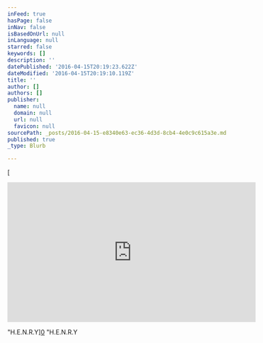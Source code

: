```yaml
---
inFeed: true
hasPage: false
inNav: false
isBasedOnUrl: null
inLanguage: null
starred: false
keywords: []
description: ''
datePublished: '2016-04-15T20:19:23.622Z'
dateModified: '2016-04-15T20:19:10.119Z'
title: ''
author: []
authors: []
publisher:
  name: null
  domain: null
  url: null
  favicon: null
sourcePath: _posts/2016-04-15-e8340e63-ec36-4d3d-8cb4-4e0c9c615a3e.md
published: true
_type: Blurb

---
```

[

<iframe width="560" height="315" src="https://www.youtube.com/embed/ehj8m5fCMLM" frameborder="0" allowfullscreen="allowfullscreen" style=""></iframe>

"H.E.N.R.Y][0]
"H.E.N.R.Y

[0]: href